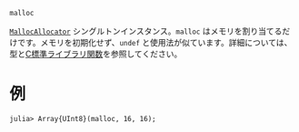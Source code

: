 ```
malloc
```

[`MallocAllocator`](@ref) シングルトンインスタンス。`malloc` はメモリを割り当てるだけです。メモリを初期化せず、`undef` と使用法が似ています。詳細については、型と[C標準ライブラリ関数](https://en.cppreference.com/w/c/memory/malloc)を参照してください。

# 例

```jldoctest
julia> Array{UInt8}(malloc, 16, 16);

```
